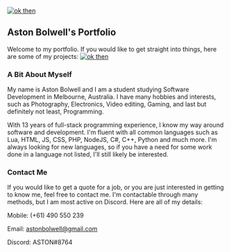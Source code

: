 
[![ok then](https://img.shields.io/badge/-Home-blue?style=for-the-badge)](https://astonaceman.github.io)

## Aston Bolwell's Portfolio

Welcome to my portfolio. If you would like to get straight into things, here are some of my projects: [![ok then](https://img.shields.io/badge/-Projects-blue)](https://astonaceman.github.io/projects)

### A Bit About Myself

My name is Aston Bolwell and I am a student studying Software Development in Melbourne, Australia. I have many hobbies and interests, such as Photography, Electronics, Video editing, Gaming, and last but definitely not least, Programming.

With 13 years of full-stack programming experience, I know my way around software and development. I'm fluent with all common languages such as Lua, HTML, JS, CSS, PHP, NodeJS, C#, C++, Python and much more. I'm always looking for new languages, so if you have a need for some work done in a language not listed, I'll still likely be interested.

### Contact Me

If you would like to get a quote for a job, or you are just interested in getting to know me, feel free to contact me. I'm contactable through many methods, but I am most active on Discord. Here are all of my details:

Mobile: (+61) 490 550 239

Email: astonbolwell@gmail.com

Discord: ASTON#8764
